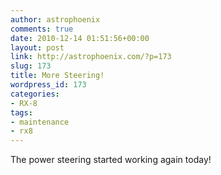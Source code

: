 ```yaml
---
author: astrophoenix
comments: true
date: 2010-12-14 01:51:56+00:00
layout: post
link: http://astrophoenix.com/?p=173
slug: 173
title: More Steering!
wordpress_id: 173
categories:
- RX-8
tags:
- maintenance
- rx8
---
```


The power steering started working again today!
